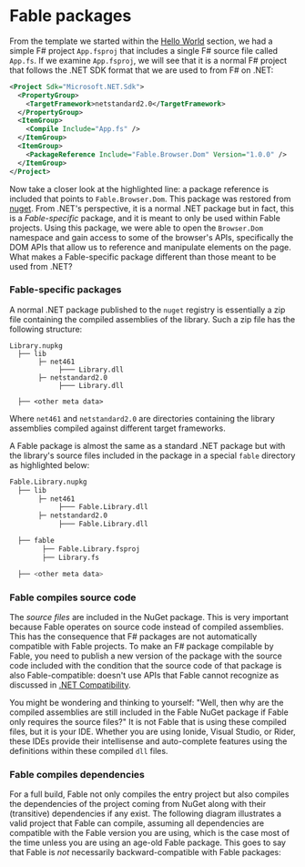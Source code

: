 # Fable packages

From the template we started within the [Hello World](hello-world.md) section, we had a simple F# project `App.fsproj` that includes a single F# source file called `App.fs`. If we examine `App.fsproj`, we will see that it is a normal F# project that follows the .NET SDK format that we are used to from F# on .NET:
```xml {highlight:[9]}
<Project Sdk="Microsoft.NET.Sdk">
  <PropertyGroup>
    <TargetFramework>netstandard2.0</TargetFramework>
  </PropertyGroup>
  <ItemGroup>
    <Compile Include="App.fs" />
  </ItemGroup>
  <ItemGroup>
    <PackageReference Include="Fable.Browser.Dom" Version="1.0.0" />
  </ItemGroup>
</Project>
```
Now take a closer look at the highlighted line: a package reference is included that points to `Fable.Browser.Dom`. This package was restored from [nuget](http://www.nuget.org). From .NET's perspective, it is a normal .NET package but in fact, this is a *Fable-specific* package, and it is meant to only be used within Fable projects. Using this package, we were able to open the `Browser.Dom` namespace and gain access to some of the browser's APIs, specifically the DOM APIs that allow us to reference and manipulate elements on the page. What makes a Fable-specific package different than those meant to be used from .NET?

### Fable-specific packages

A normal .NET package published to the `nuget` registry is essentially a zip file containing the compiled assemblies of the library. Such a zip file has the following structure:
```
Library.nupkg
  ├── lib
       ├─ net461
            ├─── Library.dll
       ├─ netstandard2.0
            ├─── Library.dll

  ├── <other meta data>
```
Where `net461` and `netstandard2.0` are directories containing the library assemblies compiled against different target frameworks.

A Fable package is almost the same as a standard .NET package but with the library's source files included in the package in a special `fable` directory as highlighted below:
```bash {highlight: [8,9,10]}
Fable.Library.nupkg
  ├── lib
       ├─ net461
            ├─── Fable.Library.dll
       ├─ netstandard2.0
            ├─── Fable.Library.dll

  ├── fable
        ├── Fable.Library.fsproj
        ├── Library.fs

  ├── <other meta data>
```

### Fable compiles source code

The *source files* are included in the NuGet package. This is very important because Fable operates on source code instead of compiled assemblies. This has the consequence that F# packages are not automatically compatible with Fable projects. To make an F# package compilable by Fable, you need to publish a new version of the package with the source code included with the condition that the source code of that package is also Fable-compatible: doesn't use APIs that Fable cannot recognize as discussed in [.NET Compatibility](compatibility.md).

You might be wondering and thinking to yourself: "Well, then why are the compiled assemblies are still included in the Fable NuGet package if Fable only requires the source files?" It is not Fable that is using these compiled files, but it is your IDE. Whether you are using Ionide, Visual Studio, or Rider, these IDEs provide their intellisense and auto-complete features using the definitions within these compiled `dll` files.

### Fable compiles dependencies

For a full build, Fable not only compiles the entry project but also compiles the dependencies of the project coming from NuGet along with their (transitive) dependencies if any exist. The following diagram illustrates a valid project that Fable can compile, assuming all dependencies are compatible with the Fable version you are using, which is the case most of the time unless you are using an age-old Fable package. This goes to say that Fable is *not* necessarily backward-compatible with Fable packages:

<resolved-image source="/images/fable/simple-project.png" />
